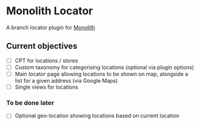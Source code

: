 # Monolith Locator

A branch locator plugin for [Monolith](https://github.com/bigspring/monolith)

## Current objectives

- [ ] CPT for locations / stores
- [ ] Custom taxonomy for categorising locations (optional via plugin options)
- [ ] Main locator page allowing locations to be shown on map, alongside a list for a given address (via Google Maps)
- [ ] Single views for locations

### To be done later
- [ ] Optional geo-location showing locations based on current location
